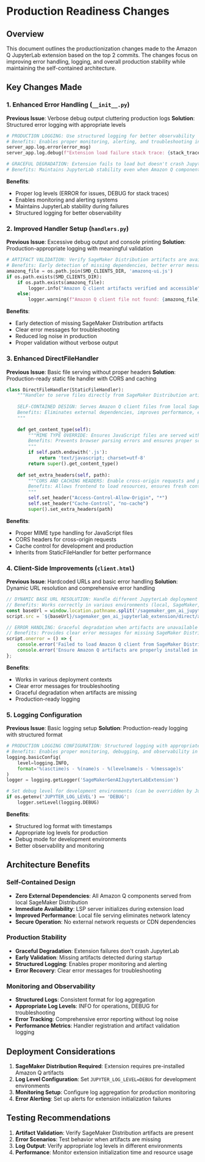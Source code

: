 # Production Readiness Changes

## Overview
This document outlines the productionization changes made to the Amazon Q JupyterLab extension based on the top 2 commits. The changes focus on improving error handling, logging, and overall production stability while maintaining the self-contained architecture.

## Key Changes Made

### 1. Enhanced Error Handling (`__init__.py`)

**Previous Issue**: Verbose debug output cluttering production logs
**Solution**: Structured error logging with appropriate levels

```python
# PRODUCTION LOGGING: Use structured logging for better observability
# Benefits: Enables proper monitoring, alerting, and troubleshooting in production environments
server_app.log.error(error_msg)
server_app.log.debug(f"Extension load failure stack trace: {stack_trace}")

# GRACEFUL DEGRADATION: Extension fails to load but doesn't crash JupyterLab
# Benefits: Maintains JupyterLab stability even when Amazon Q components fail
```

**Benefits**:
- Proper log levels (ERROR for issues, DEBUG for stack traces)
- Enables monitoring and alerting systems
- Maintains JupyterLab stability during failures
- Structured logging for better observability

### 2. Improved Handler Setup (`handlers.py`)

**Previous Issue**: Excessive debug output and console printing
**Solution**: Production-appropriate logging with meaningful validation

```python
# ARTIFACT VALIDATION: Verify SageMaker Distribution artifacts are available
# Benefits: Early detection of missing dependencies, better error messages for users
amazonq_file = os.path.join(SMD_CLIENTS_DIR, 'amazonq-ui.js')
if os.path.exists(SMD_CLIENTS_DIR):
    if os.path.exists(amazonq_file):
        logger.info("Amazon Q client artifacts verified and accessible")
    else:
        logger.warning(f"Amazon Q client file not found: {amazonq_file}")
```

**Benefits**:
- Early detection of missing SageMaker Distribution artifacts
- Clear error messages for troubleshooting
- Reduced log noise in production
- Proper validation without verbose output

### 3. Enhanced DirectFileHandler

**Previous Issue**: Basic file serving without proper headers
**Solution**: Production-ready static file handler with CORS and caching

```python
class DirectFileHandler(StaticFileHandler):
    """Handler to serve files directly from SageMaker Distribution artifacts
    
    SELF-CONTAINED DESIGN: Serves Amazon Q client files from local SageMaker Distribution
    Benefits: Eliminates external dependencies, improves performance, ensures availability
    """
    
    def get_content_type(self):
        """MIME TYPE OVERRIDE: Ensures JavaScript files are served with correct content type
        Benefits: Prevents browser parsing errors and ensures proper script execution
        """
        if self.path.endswith('.js'):
            return 'text/javascript; charset=utf-8'
        return super().get_content_type()
    
    def set_extra_headers(self, path):
        """CORS AND CACHING HEADERS: Enable cross-origin requests and prevent stale content
        Benefits: Allows frontend to load resources, ensures fresh content during development
        """
        self.set_header("Access-Control-Allow-Origin", "*")
        self.set_header("Cache-Control", "no-cache")
        super().set_extra_headers(path)
```

**Benefits**:
- Proper MIME type handling for JavaScript files
- CORS headers for cross-origin requests
- Cache control for development and production
- Inherits from StaticFileHandler for better performance

### 4. Client-Side Improvements (`client.html`)

**Previous Issue**: Hardcoded URLs and basic error handling
**Solution**: Dynamic URL resolution and comprehensive error handling

```javascript
// DYNAMIC BASE URL RESOLUTION: Handle different JupyterLab deployment contexts
// Benefits: Works correctly in various environments (local, SageMaker, custom deployments)
const baseUrl = window.location.pathname.split('/sagemaker_gen_ai_jupyterlab_extension')[0];
script.src = `${baseUrl}/sagemaker_gen_ai_jupyterlab_extension/direct/amazonq-ui.js`;

// ERROR HANDLING: Graceful degradation when artifacts are unavailable
// Benefits: Provides clear error messages for missing SageMaker Distribution components
script.onerror = () => {
    console.error('Failed to load Amazon Q client from SageMaker Distribution artifacts');
    console.error('Ensure Amazon Q artifacts are properly installed in SageMaker Distribution');
};
```

**Benefits**:
- Works in various deployment contexts
- Clear error messages for troubleshooting
- Graceful degradation when artifacts are missing
- Production-ready logging

### 5. Logging Configuration

**Previous Issue**: Basic logging setup
**Solution**: Production-ready logging with structured format

```python
# PRODUCTION LOGGING CONFIGURATION: Structured logging with appropriate levels
# Benefits: Enables proper monitoring, debugging, and observability in production environments
logging.basicConfig(
    level=logging.INFO,
    format='%(asctime)s - %(name)s - %(levelname)s - %(message)s'
)
logger = logging.getLogger('SageMakerGenAIJupyterLabExtension')

# Set debug level for development environments (can be overridden by JupyterLab log level)
if os.getenv('JUPYTER_LOG_LEVEL') == 'DEBUG':
    logger.setLevel(logging.DEBUG)
```

**Benefits**:
- Structured log format with timestamps
- Appropriate log levels for production
- Debug mode for development environments
- Better observability and monitoring

## Architecture Benefits

### Self-Contained Design
- **Zero External Dependencies**: All Amazon Q components served from local SageMaker Distribution
- **Immediate Availability**: LSP server initializes during extension load
- **Improved Performance**: Local file serving eliminates network latency
- **Secure Operation**: No external network requests or CDN dependencies

### Production Stability
- **Graceful Degradation**: Extension failures don't crash JupyterLab
- **Early Validation**: Missing artifacts detected during startup
- **Structured Logging**: Enables proper monitoring and alerting
- **Error Recovery**: Clear error messages for troubleshooting

### Monitoring and Observability
- **Structured Logs**: Consistent format for log aggregation
- **Appropriate Log Levels**: INFO for operations, DEBUG for troubleshooting
- **Error Tracking**: Comprehensive error reporting without log noise
- **Performance Metrics**: Handler registration and artifact validation logging

## Deployment Considerations

1. **SageMaker Distribution Required**: Extension requires pre-installed Amazon Q artifacts
2. **Log Level Configuration**: Set `JUPYTER_LOG_LEVEL=DEBUG` for development environments
3. **Monitoring Setup**: Configure log aggregation for production monitoring
4. **Error Alerting**: Set up alerts for extension initialization failures

## Testing Recommendations

1. **Artifact Validation**: Verify SageMaker Distribution artifacts are present
2. **Error Scenarios**: Test behavior when artifacts are missing
3. **Log Output**: Verify appropriate log levels in different environments
4. **Performance**: Monitor extension initialization time and resource usage